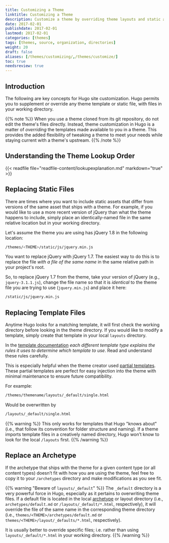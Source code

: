 ```yaml
---
title: Customizing a Theme
linktitle: Customizing a Theme
description: Customize a theme by overriding theme layouts and static assets in your top-level project directories.
date: 2017-02-01
publishdate: 2017-02-01
lastmod: 2017-02-01
categories: [themes]
tags: [themes, source, organization, directories]
weight: 20
draft: false
aliases: [/themes/customizing/,/themes/customize/]
toc: true
needsreview: true
---
```


## Introduction

The following are key concepts for Hugo site customization. Hugo permits you to supplement *or* override any theme template or static file, with files in your working directory.

{{% note %}}
When you use a theme cloned from its git repository, do not edit the theme's files directly. Instead, theme customization in Hugo is a matter of *overriding* the templates made available to you in a theme. This provides the added flexibility of tweaking a theme to meet your needs while staying current with a theme's upstream.
{{% /note %}}

## Understanding the Theme Lookup Order

{{< readfile file="readfile-content/lookupexplanation.md" markdown="true" >}}

## Replacing Static Files

There are times where you want to include static assets that differ from versions of the same asset that ships with a theme. For example, if you would like to use a more recent version of jQuery than what the theme happens to include, simply place an identically-named file in the same relative location but in your working directory.

Let's assume the theme you are using has jQuery 1.8 in the following location:

```bash
/themes/<THEME>/static/js/jquery.min.js
```

You want to replace jQuery with jQuery 1.7. The easiest way to do this is to replace the file *with a file of the same name* in the same relative path in your project's root.

So, to replace jQuery 1.7 from the theme, take your version of jQuery (e.g., `jquery-3.1.1.js`), change the file name so that it is *identical* to the theme file you are trying to use (`jquery.min.js`) and place it here:

```bash
/static/js/jquery.min.js
```

## Replacing Template Files

Anytime Hugo looks for a matching template, it will first check the working directory before looking in the theme directory. If you would like to modify a template, simply create that template in your local `layouts` directory.

In the [template documentation](/templates/overview/) _each different template type explains the rules it uses to determine which template to use_. Read and understand these rules carefully.

This is especially helpful when the theme creator used [partial templates](/templates/partials/). These partial templates are perfect for easy injection into the theme with minimal maintenance to ensure future compatibility.

For example:

```bash
/themes/themename/layouts/_default/single.html
```

Would be overwritten by

```bash
/layouts/_default/single.html
```

{{% warning %}}
This only works for templates that Hugo "knows about" (i.e., that follow its convention for folder structure and naming). If a theme imports template files in a creatively named directory, Hugo won’t know to look for the local `/layouts` first.
{{% /warning %}}

## Replace an Archetype

If the archetype that ships with the theme for a given content type (or all content types) doesn’t fit with how you are using the theme, feel free to copy it to your `/archetypes` directory and make modifications as you see fit.

{{% warning "Beware of `layouts/_default`" %}}
The `_default` directory is a very powerful force in Hugo, especially as it pertains to overwriting theme files. If a default file is located in the local [archetype](/content-management/archetypes/) or layout directory (i.e., `archetypes/default.md` or `/layouts/_default/*.html`, respectively), it will override the file of the same name in the corresponding theme directory (i.e., `themes/<THEME>/archetypes/default.md` or `themes/<THEME>/layout/_defaults/*.html`, respectively).

It is usually better to override specific files; i.e. rather than using `layouts/_default/*.html` in your working directory.
{{% /warning %}}